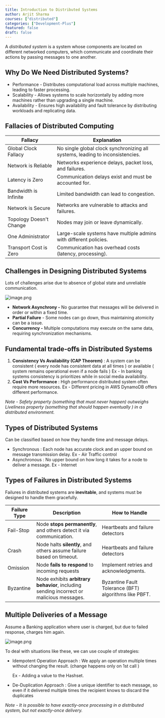 ```yaml
---
title: Introduction to Distributed Systems
author: Arjit Sharma
courses: ["distributed"]
categories: ["Development-Plus"]
featured: false
draft: false
---
```



A *distributed system* is a system whose components are located on different networked computers, which communicate and coordinate their actions by passing messages to one another.


## Why Do We Need Distributed Systems?

- Performance - Distributes computational load across multiple machines, leading to faster processing.
- Scalability - Allows systems to scale horizontally by adding more machines rather than upgrading a single machine.
- Availability - Ensures high availability and fault tolerance by distributing workloads and replicating data.


## Fallacies of Distributed Computing

| **Fallacy** | **Explanation** |
| --- | --- |
| Global Clock Fallacy | No single global clock synchronizing all systems, leading to inconsistencies. |
| Network is Reliable | Networks experience delays, packet loss, and failures. |
| Latency is Zero | Communication delays exist and must be accounted for. |
| Bandwidth is Infinite | Limited bandwidth can lead to congestion. |
| Network is Secure | Networks are vulnerable to attacks and failures. |
| Topology Doesn't Change | Nodes may join or leave dynamically. |
| One Administrator | Large-scale systems have multiple admins with different policies. |
| Transport Cost is Zero | Communication has overhead costs (latency, processing). |

## Challenges in Designing Distributed Systems

Lots of challenges arise due to absence of global state and unreliable communication.

![image.png](https://res.cloudinary.com/dwa6rcttw/image/upload/v1742834505/image_ru1aeg.png)


- **Network Asynchrony -**  No guarantee that messages will be delivered in order or within a fixed time.
- **Partial Failure** - Some nodes can go down, thus maintaining atomicity can be a issue.
- **Concurrency -** Multiple computations may execute on the same data, requiring synchronization mechanisms.


## Fundamental trade-offs in Distributed Systems

1. **Consistency Vs Availability (CAP Theorem)** : A system can be consistent ( every node has consistent data at all times ) or available ( system remains operational even if a node fails )
Ex - In banking systems consistency is prioritizes while in social media availability.
2. **Cost Vs Performance** : High performance distributed system often require more resources.
Ex - Different pricing in AWS DynamoDB offers different performance.

*Note - Safety property (something that must never happen) outweighs Liveliness property (something that should happen eventually ) in a distributed environment.*

## Types of Distributed Systems

Can be classified based on how they handle time and message delays.

- Synchronous : Each node has accurate clock and an upper bound on message transmission delay. Ex - Air Traffic control
- Asynchronous : No upper bound on how long it takes for a node to deliver a message. Ex - Internet

## Types of Failures in Distributed Systems

Failures in distributed systems are **inevitable**, and systems must be designed to handle them gracefully.

| **Failure Type** | **Description** | **How to Handle** |
| --- | --- | --- |
| Fail-Stop | Node **stops permanently**, and others detect it via communication. | Heartbeats and failure detectors |
| Crash | Node halts **silently**, and others assume failure based on timeout. | Heartbeats and failure detectors |
| Omission | Node **fails to respond** to incoming requests | Implement retries and acknowledgments. |
| Byzantine | Node exhibits **arbitrary behavior**, including sending incorrect or malicious messages. | Byzantine Fault Tolerance (BFT) algorithms like PBFT. |

## Multiple Deliveries of a Message


Assume a Banking application where user is charged, but due to failed response, charges him again.

![image.png](https://res.cloudinary.com/dwa6rcttw/image/upload/v1742834504/image_1_vkjbvh.png)


To deal with situations like these, we can use couple of strategies:

- Idempotent Operation Approach : We apply an operation multiple times without changing the result. (change happens only on 1st call )
    
    Ex - Adding a value to the Hashset.
    
- De-Duplication Approach : Give a unique identifier to each message, so even if it delivered multiple times the recipient knows to discard the duplicates

*Note -  It is possible to have exactly-once processing in a distributed system, but not exactly-once delivery.*